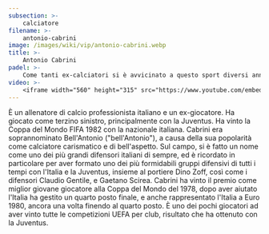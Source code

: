 ```yaml
---
subsection: >-
    calciatore
filename: >-
    antonio-cabrini
image: /images/wiki/vip/antonio-cabrini.webp
title: >-
    Antonio Cabrini
padel: >-
    Come tanti ex-calciatori si è avvicinato a questo sport diversi anni fa senza più smettere, grazie all'alto divertimento e coinvolgimento di questo sport .Ha inoltre partecipato a diverse iniziative solidali come Gilette Padel Vip Cup tenutosi a Sabaudia nel 2019, insieme a tanti altri personaggi famosi ed ex-calciatori.
video: >-
    <iframe width="560" height="315" src="https://www.youtube.com/embed/6VhWwLWaZzk" title="YouTube video player" frameborder="0" allow="accelerometer; autoplay; clipboard-write; encrypted-media; gyroscope; picture-in-picture" allowfullscreen></iframe>
---
```

È un allenatore di calcio professionista italiano e un ex-giocatore. Ha giocato come terzino sinistro, principalmente con la Juventus. Ha vinto la Coppa del Mondo FIFA 1982 con la nazionale italiana. Cabrini era soprannominato Bell'Antonio ("bell'Antonio"), a causa della sua popolarità come calciatore carismatico e di bell'aspetto. Sul campo, si è fatto un nome come uno dei più grandi difensori italiani di sempre, ed è ricordato in particolare per aver formato uno dei più formidabili gruppi difensivi di tutti i tempi con l'Italia e la Juventus, insieme al portiere Dino Zoff, così come i difensori Claudio Gentile, e Gaetano Scirea. Cabrini ha vinto il premio come miglior giovane giocatore alla Coppa del Mondo del 1978, dopo aver aiutato l'Italia ha gestito un quarto posto finale, e anche rappresentato l'Italia a Euro 1980, ancora una volta finendo al quarto posto. È uno dei pochi giocatori ad aver vinto tutte le competizioni UEFA per club, risultato che ha ottenuto con la Juventus.